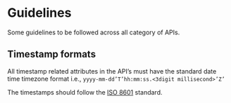# Guidelines

Some guidelines to be followed across all category of APIs. 

## Timestamp formats

All timestamp related attributes in the API’s must have the standard date time timezone format i.e., `yyyy-mm-dd’T’hh:mm:ss.<3digit millisecond>’Z’`

The timestamps should follow the [ISO 8601](https://en.wikipedia.org/wiki/ISO_8601) standard.

